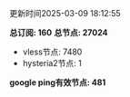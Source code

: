 更新时间2025-03-09 18:12:55

**总订阅: 160**
**总节点: 27024**
- vless节点: 7480
- hysteria2节点: 1

**google ping有效节点: 481**

